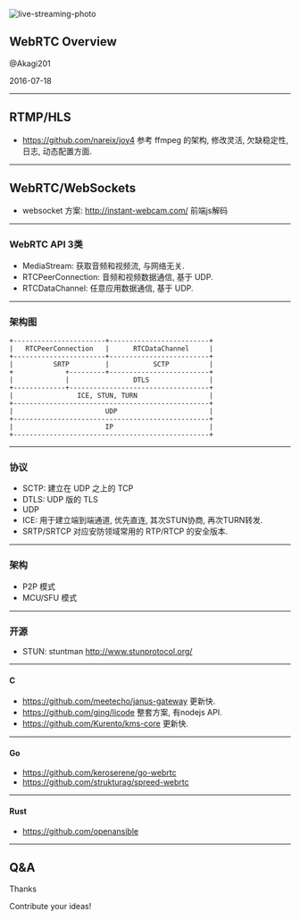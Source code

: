 
![live-streaming-photo](https://akslides.b0.upaiyun.com/live-streaming-photo.jpg)

## WebRTC Overview

@Akagi201

2016-07-18

---

## RTMP/HLS
* <https://github.com/nareix/joy4> 参考 ffmpeg 的架构, 修改灵活, 欠缺稳定性, 日志, 动态配置方面.

---

## WebRTC/WebSockets

* websocket 方案: <http://instant-webcam.com/> 前端js解码

---

### WebRTC API 3类
* MediaStream: 获取音频和视频流, 与网络无关.
* RTCPeerConnection: 音频和视频数据通信, 基于 UDP.
* RTCDataChannel: 任意应用数据通信, 基于 UDP.

---

### 架构图

```
+-----------------------+-------------------------+
|   RTCPeerConnection   |      RTCDataChannel     |
+-----------------------+-------------------------+
|          SRTP         |           SCTP          |
+             +---------+-------------------------+
|             |                DTLS               |
+-------------+-----------------------------------+
|                ICE, STUN, TURN                  |
+-------------------------------------------------+
|                       UDP                       |
+-------------------------------------------------+
|                       IP                        |
+-------------------------------------------------+
```

---

### 协议
* SCTP: 建立在 UDP 之上的 TCP
* DTLS: UDP 版的 TLS
* UDP
* ICE: 用于建立端到端通道, 优先直连, 其次STUN协商, 再次TURN转发.
* SRTP/SRTCP 对应安防领域常用的 RTP/RTCP 的安全版本.

----

### 架构
* P2P 模式
* MCU/SFU 模式

---

### 开源
* STUN: stuntman <http://www.stunprotocol.org/>

----

#### C
* <https://github.com/meetecho/janus-gateway> 更新快.
* <https://github.com/ging/licode> 整套方案, 有nodejs API.
* <https://github.com/Kurento/kms-core> 更新快.

----

#### Go
* <https://github.com/keroserene/go-webrtc>
* <https://github.com/strukturag/spreed-webrtc>

----

#### Rust
* <https://github.com/openansible>

---

## Q&A

Thanks

Contribute your ideas!
